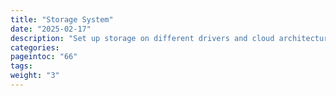 ```yaml
---
title: "Storage System"
date: "2025-02-17"
description: "Set up storage on different drivers and cloud architectures"
categories:
pageintoc: "66"
tags:
weight: "3"
---
```


<!--# Open Cloud Storage Setup -->
